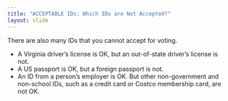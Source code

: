 ```yaml
---
title: "ACCEPTABLE IDs: Which IDs are Not Accepted?"
layout: slide
---
```


There are also many IDs that you cannot accept for voting.

- A Virginia driver’s license is OK, but an out-of-state driver’s license is not.
- A US passport is OK, but a foreign passport is not.
- An ID from a person’s employer is OK. But other non-government and non-school IDs, such as a credit card or Costco membership card, are not OK.
